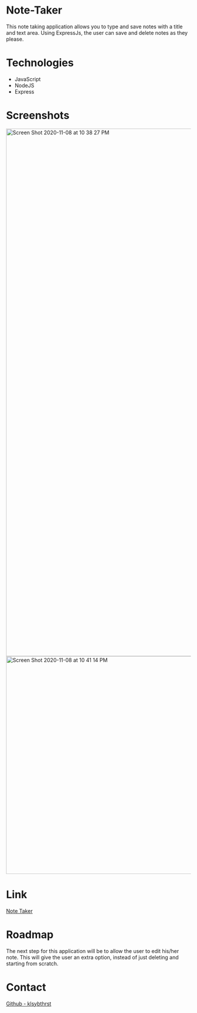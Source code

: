 # Note-Taker
This note taking application allows you to type and save notes with a title and text area. Using ExpressJs, the user can save and delete notes as they please.

# Technologies
<ul>
  <li>JavaScript</li>
  <li>NodeJS</li>
  <li>Express</li>
</ul>

# Screenshots

<img width="1434" alt="Screen Shot 2020-11-08 at 10 38 27 PM" src="https://user-images.githubusercontent.com/70531552/98556680-4e957a80-2271-11eb-9837-a628843ed474.png">
<img width="592" alt="Screen Shot 2020-11-08 at 10 41 14 PM" src="https://user-images.githubusercontent.com/70531552/98556694-52290180-2271-11eb-989c-8a5f169a6104.png">

# Link
<a href="https://desolate-citadel-47163.herokuapp.com/">Note Taker</a>

# Roadmap
The next step for this application will be to allow the user to edit his/her note. This will give the user an extra option, instead of just deleting and starting from scratch.

# Contact
<a href="https://github.com/klsybthrst">Github - klsybthrst</a>
